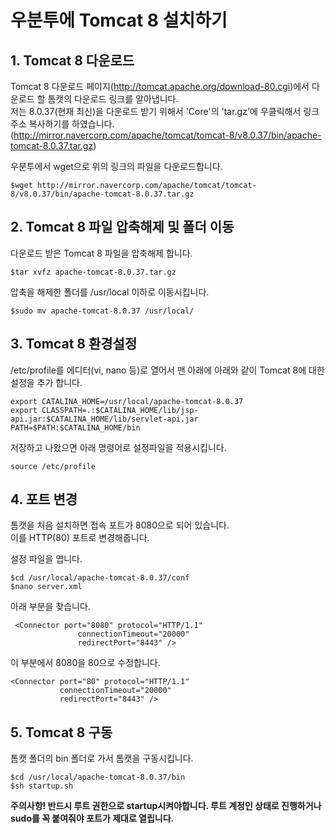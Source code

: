 # 우분투에 Tomcat 8 설치하기

## 1. Tomcat 8 다운로드
Tomcat 8 다운로드 페이지(http://tomcat.apache.org/download-80.cgi)에서 다운로드 할 톰캣의 다운로드 링크를 알아냅니다.  
저는 8.0.37(현재 최신)을 다운로드 받기 위해서 'Core'의 'tar.gz'에 우클릭해서 링크 주소 복사하기를 하였습니다.(http://mirror.navercorp.com/apache/tomcat/tomcat-8/v8.0.37/bin/apache-tomcat-8.0.37.tar.gz)  

우분투에서 wget으로 위의 링크의 파일을 다운로드합니다.  
```
$wget http://mirror.navercorp.com/apache/tomcat/tomcat-8/v8.0.37/bin/apache-tomcat-8.0.37.tar.gz
```


## 2. Tomcat 8 파일 압축해제 및 폴더 이동
다운로드 받은 Tomcat 8 파일을 압축해제 합니다.  
```
$tar xvfz apache-tomcat-8.0.37.tar.gz
```

압축을 해제한 폴더를 /usr/local 이하로 이동시킵니다.  
```
$sudo mv apache-tomcat-8.0.37 /usr/local/
```


## 3. Tomcat 8 환경설정
/etc/profile를 에디터(vi, nano 등)로 열어서 맨 아래에 아래와 같이 Tomcat 8에 대한 설정을 추가 합니다.  
```
export CATALINA_HOME=/usr/local/apache-tomcat-8.0.37
export CLASSPATH=.:$CATALINA_HOME/lib/jsp-api.jar:$CATALINA_HOME/lib/servlet-api.jar
PATH=$PATH:$CATALINA_HOME/bin
```

저장하고 나왔으면 아래 명령어로 설정파일을 적용시킵니다.  
```
source /etc/profile
```


## 4. 포트 변경
톰캣을 처음 설치하면 접속 포트가 8080으로 되어 있습니다.  
이를 HTTP(80) 포트로 변경해줍니다.  

설정 파일을 엽니다.  
```
$cd /usr/local/apache-tomcat-8.0.37/conf
$nano server.xml
```

아래 부분을 찾습니다.  
```
 <Connector port="8080" protocol="HTTP/1.1"
               connectionTimeout="20000"
               redirectPort="8443" />
```

이 부분에서 8080을 80으로 수정합니다.  
```
<Connector port="80" protocol="HTTP/1.1"
           connectionTimeout="20000"
           redirectPort="8443" />
```



## 5. Tomcat 8 구동
톰캣 폴더의 bin 폴더로 가서 톰캣을 구동시킵니다.  
```
$cd /usr/local/apache-tomcat-8.0.37/bin
$sh startup.sh
```

**주의사항! 반드시 루트 권한으로 startup시켜야합니다. 루트 계정인 상태로 진행하거나 sudo를 꼭 붙여줘야 포트가 제대로 열립니다.**  
